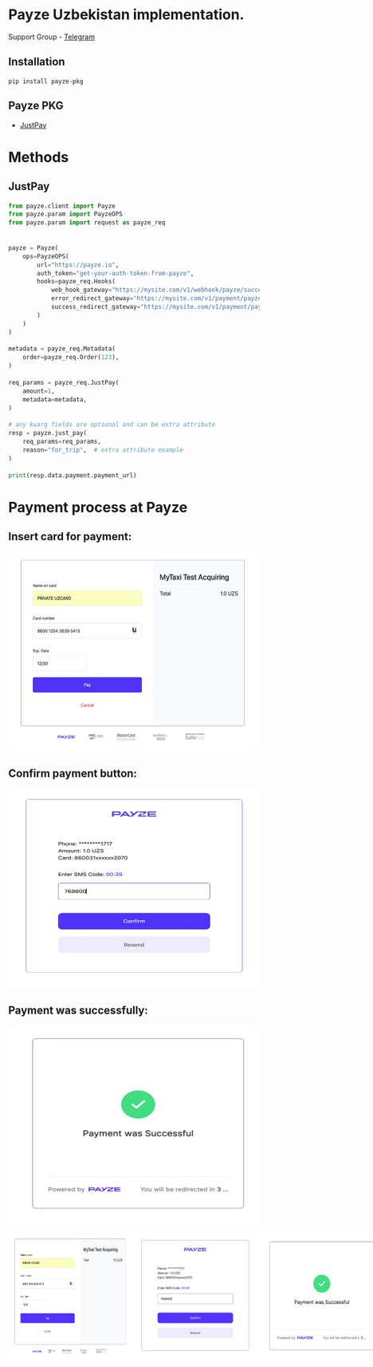 # Payze Uzbekistan implementation.

Support Group - <a href="https://t.me/+Ng1axYLNyBAyYTRi">Telegram</a> <br/>

## Installation

```shell
pip install payze-pkg
```

## Payze PKG
- [JustPay](#justpay)
# Methods

## JustPay

```python
from payze.client import Payze
from payze.param import PayzeOPS
from payze.param import request as payze_req


payze = Payze(
    ops=PayzeOPS(
        url="https://payze.io",
        auth_token="get-your-auth-token-from-payze",
        hooks=payze_req.Hooks(
            web_hook_gateway="https://mysite.com/v1/webhook/payze/success",
            error_redirect_gateway="https://mysite.com/v1/payment/payze/re-pay",
            success_redirect_gateway="https://mysite.com/v1/payment/payze/thanks",
        )
    )
)

metadata = payze_req.Metadata(
    order=payze_req.Order(123),
)

req_params = payze_req.JustPay(
    amount=1,
    metadata=metadata,
)

# any kwarg fields are optional and can be extra attribute
resp = payze.just_pay(
    req_params=req_params,
    reason="for_trip",  # extra attribute example
)

print(resp.data.payment.payment_url)
```
# Payment process at Payze

## Insert card for payment:
<img src="static/process.jpg" alt="Sizning Rasm Manba" width="600px" height="400px">


## Confirm payment button:
<img src="static/verify.jpg" alt="Sizning Rasm Manba" width="600px" height="400px">


## Payment was successfully:
<img src="static/success.jpg" alt="Sizning Rasm Manba" width="600px" height="400px">

<p float="left" style="display: flex">
  <img src="static/process.jpg" width="250" />
  <img src="static/verify.jpg" width="250" /> 
  <img src="static/success.jpg" width="250" />
</p>

##


